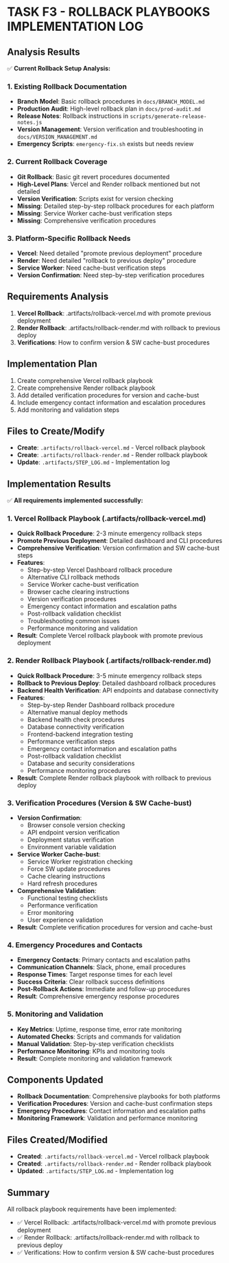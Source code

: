 # TASK F3 - ROLLBACK PLAYBOOKS IMPLEMENTATION LOG

## Analysis Results
✅ **Current Rollback Setup Analysis:**

### 1. Existing Rollback Documentation
- **Branch Model**: Basic rollback procedures in `docs/BRANCH_MODEL.md`
- **Production Audit**: High-level rollback plan in `docs/prod-audit.md`
- **Release Notes**: Rollback instructions in `scripts/generate-release-notes.js`
- **Version Management**: Version verification and troubleshooting in `docs/VERSION_MANAGEMENT.md`
- **Emergency Scripts**: `emergency-fix.sh` exists but needs review

### 2. Current Rollback Coverage
- **Git Rollback**: Basic git revert procedures documented
- **High-Level Plans**: Vercel and Render rollback mentioned but not detailed
- **Version Verification**: Scripts exist for version checking
- **Missing**: Detailed step-by-step rollback procedures for each platform
- **Missing**: Service Worker cache-bust verification steps
- **Missing**: Comprehensive verification procedures

### 3. Platform-Specific Rollback Needs
- **Vercel**: Need detailed "promote previous deployment" procedure
- **Render**: Need detailed "rollback to previous deploy" procedure
- **Service Worker**: Need cache-bust verification steps
- **Version Confirmation**: Need step-by-step verification procedures

## Requirements Analysis
1. **Vercel Rollback**: .artifacts/rollback-vercel.md with promote previous deployment
2. **Render Rollback**: .artifacts/rollback-render.md with rollback to previous deploy
3. **Verifications**: How to confirm version & SW cache-bust procedures

## Implementation Plan
1. Create comprehensive Vercel rollback playbook
2. Create comprehensive Render rollback playbook
3. Add detailed verification procedures for version and cache-bust
4. Include emergency contact information and escalation procedures
5. Add monitoring and validation steps

## Files to Create/Modify
- **Create**: `.artifacts/rollback-vercel.md` - Vercel rollback playbook
- **Create**: `.artifacts/rollback-render.md` - Render rollback playbook
- **Update**: `.artifacts/STEP_LOG.md` - Implementation log

## Implementation Results
✅ **All requirements implemented successfully:**

### 1. Vercel Rollback Playbook (.artifacts/rollback-vercel.md)
- **Quick Rollback Procedure**: 2-3 minute emergency rollback steps
- **Promote Previous Deployment**: Detailed dashboard and CLI procedures
- **Comprehensive Verification**: Version confirmation and SW cache-bust steps
- **Features**:
  - Step-by-step Vercel Dashboard rollback procedure
  - Alternative CLI rollback methods
  - Service Worker cache-bust verification
  - Browser cache clearing instructions
  - Version verification procedures
  - Emergency contact information and escalation paths
  - Post-rollback validation checklist
  - Troubleshooting common issues
  - Performance monitoring and validation
- **Result**: Complete Vercel rollback playbook with promote previous deployment

### 2. Render Rollback Playbook (.artifacts/rollback-render.md)
- **Quick Rollback Procedure**: 3-5 minute emergency rollback steps
- **Rollback to Previous Deploy**: Detailed dashboard rollback procedures
- **Backend Health Verification**: API endpoints and database connectivity
- **Features**:
  - Step-by-step Render Dashboard rollback procedure
  - Alternative manual deploy methods
  - Backend health check procedures
  - Database connectivity verification
  - Frontend-backend integration testing
  - Performance verification steps
  - Emergency contact information and escalation paths
  - Post-rollback validation checklist
  - Database and security considerations
  - Performance monitoring procedures
- **Result**: Complete Render rollback playbook with rollback to previous deploy

### 3. Verification Procedures (Version & SW Cache-bust)
- **Version Confirmation**:
  - Browser console version checking
  - API endpoint version verification
  - Deployment status verification
  - Environment variable validation
- **Service Worker Cache-bust**:
  - Service Worker registration checking
  - Force SW update procedures
  - Cache clearing instructions
  - Hard refresh procedures
- **Comprehensive Validation**:
  - Functional testing checklists
  - Performance verification
  - Error monitoring
  - User experience validation
- **Result**: Complete verification procedures for version and cache-bust

### 4. Emergency Procedures and Contacts
- **Emergency Contacts**: Primary contacts and escalation paths
- **Communication Channels**: Slack, phone, email procedures
- **Response Times**: Target response times for each level
- **Success Criteria**: Clear rollback success definitions
- **Post-Rollback Actions**: Immediate and follow-up procedures
- **Result**: Comprehensive emergency response procedures

### 5. Monitoring and Validation
- **Key Metrics**: Uptime, response time, error rate monitoring
- **Automated Checks**: Scripts and commands for validation
- **Manual Validation**: Step-by-step verification checklists
- **Performance Monitoring**: KPIs and monitoring tools
- **Result**: Complete monitoring and validation framework

## Components Updated
- **Rollback Documentation**: Comprehensive playbooks for both platforms
- **Verification Procedures**: Version and cache-bust confirmation steps
- **Emergency Procedures**: Contact information and escalation paths
- **Monitoring Framework**: Validation and performance monitoring

## Files Created/Modified
- **Created**: `.artifacts/rollback-vercel.md` - Vercel rollback playbook
- **Created**: `.artifacts/rollback-render.md` - Render rollback playbook
- **Updated**: `.artifacts/STEP_LOG.md` - Implementation log

## Summary
All rollback playbook requirements have been implemented:
- ✅ Vercel Rollback: .artifacts/rollback-vercel.md with promote previous deployment
- ✅ Render Rollback: .artifacts/rollback-render.md with rollback to previous deploy
- ✅ Verifications: How to confirm version & SW cache-bust procedures